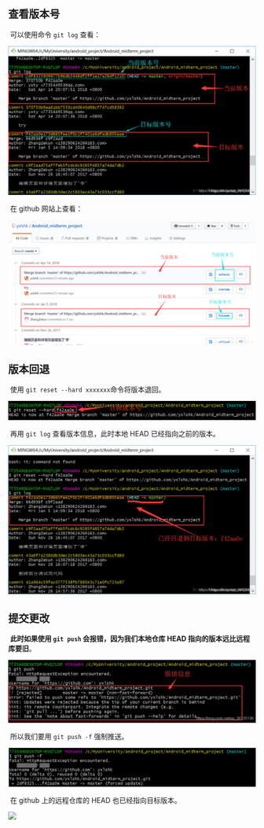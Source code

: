 ## 查看版本号

​	可以使用命令 `git log` 查看：

![](..\picture\本地仓库版本落后远程仓库-1.png)

​	在 github 网站上查看：

![](..\picture\本地仓库版本落后远程仓库-2.png)

## 版本回退

​	使用 `git reset --hard xxxxxxx`命令将版本退回。

 ![](..\picture\本地仓库版本落后远程仓库-3.png)

​	再用 `git log` 查看版本信息，此时本地 HEAD 已经指向之前的版本。

![](..\picture\本地仓库版本落后远程仓库-4.png)

## 提交更改

​	**此时如果使用 `git push` 会报错，因为我们本地仓库 HEAD 指向的版本远比远程库要旧**。

![](..\picture\本地仓库版本落后远程仓库-5.png)

​	所以我们要用 `git push -f` 强制推送。

![](..\picture\本地仓库版本落后远程仓库-6.png)

​	在 github 上的远程仓库的 HEAD 也已经指向目标版本。

![](D:\C++Project\C++\AD\picture\本地仓库版本落后远程仓库-7.png)